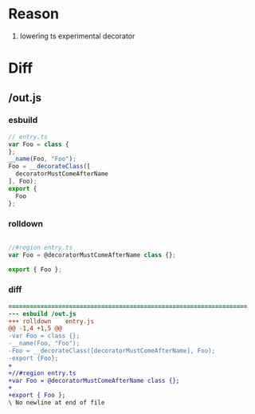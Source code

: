 # Reason
1. lowering ts experimental decorator
# Diff
## /out.js
### esbuild
```js
// entry.ts
var Foo = class {
};
__name(Foo, "Foo");
Foo = __decorateClass([
  decoratorMustComeAfterName
], Foo);
export {
  Foo
};
```
### rolldown
```js

//#region entry.ts
var Foo = @decoratorMustComeAfterName class {};

export { Foo };
```
### diff
```diff
===================================================================
--- esbuild	/out.js
+++ rolldown	entry.js
@@ -1,4 +1,5 @@
-var Foo = class {};
-__name(Foo, "Foo");
-Foo = __decorateClass([decoratorMustComeAfterName], Foo);
-export {Foo};
+
+//#region entry.ts
+var Foo = @decoratorMustComeAfterName class {};
+
+export { Foo };
\ No newline at end of file

```